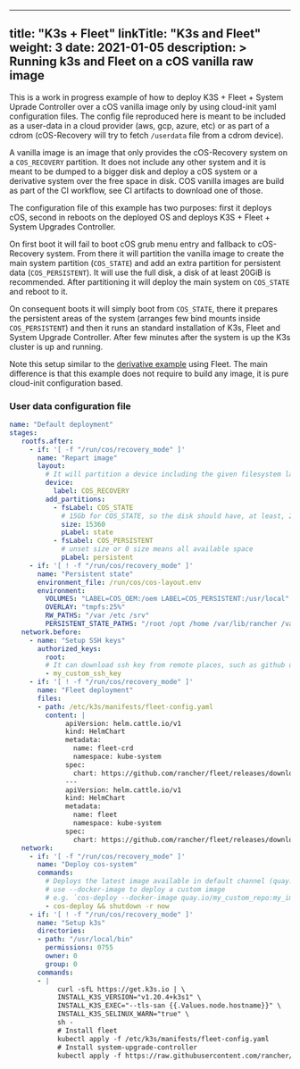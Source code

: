 
---
title: "K3s + Fleet"
linkTitle: "K3s and Fleet"
weight: 3
date: 2021-01-05
description: >
  Running k3s and Fleet on a cOS vanilla raw image
---

This is a work in progress example of how to deploy K3S + Fleet + System Uprade Controller over a cOS vanilla image only
by using cloud-init yaml configuration files. The config file reproduced here is meant to be included
as a user-data in a cloud provider (aws, gcp, azure, etc) or as part of a cdrom (cOS-Recovery will try to fetch `/userdata` file
from a cdrom device).

A vanilla image is an image that only provides the cOS-Recovery system on a `COS_RECOVERY` partition. It does not include any other
system and it is meant to be dumped to a bigger disk and deploy a cOS system or a derivative system over the free space in disk.
COS vanilla images are build as part of the CI workflow, see CI artifacts to download one of those.

The configuration file of this example has two purposes: first it deploys cOS, second in reboots on the deployed OS and deploys
K3S + Fleet + System Upgrades Controller.

On first boot it will fail to boot cOS grub menu entry and fallback
to cOS-Recovery system. From there it will partition the vanilla image to create the main system partition (`COS_STATE`)
and add an extra partition for persistent data (`COS_PERSISTENT`). It will use the full disk, a disk of at least 20GiB
is recommended. After partitioning it will deploy the main system on `COS_STATE` and reboot to it.

On consequent boots it will simply boot from `COS_STATE`, there it prepares the persistent areas of the system (arranges few bind
mounts inside `COS_PERSISTENT`) and then it runs an standard installation of K3s, Fleet and System Upgrade Controller. After few
minutes after the system is up the K3s cluster is up and running.

Note this setup similar to the [derivative example](https://github.com/rancher-sandbox/cos-fleet-upgrades-sample) using Fleet.
The main difference is that this example does not require to build any image, it is pure cloud-init configuration based.

### User data configuration file
```yaml
name: "Default deployment"
stages:
   rootfs.after:
     - if: '[ -f "/run/cos/recovery_mode" ]'
       name: "Repart image"
       layout:
         # It will partition a device including the given filesystem label or part label (filesystem label matches first)
         device:
           label: COS_RECOVERY
         add_partitions:
           - fsLabel: COS_STATE
             # 15Gb for COS_STATE, so the disk should have, at least, 20Gb
             size: 15360
             pLabel: state
           - fsLabel: COS_PERSISTENT
             # unset size or 0 size means all available space
             pLabel: persistent
     - if: '[ ! -f "/run/cos/recovery_mode" ]'
       name: "Persistent state"
       environment_file: /run/cos/cos-layout.env
       environment:
         VOLUMES: "LABEL=COS_OEM:/oem LABEL=COS_PERSISTENT:/usr/local"
         OVERLAY: "tmpfs:25%"
         RW_PATHS: "/var /etc /srv"
         PERSISTENT_STATE_PATHS: "/root /opt /home /var/lib/rancher /var/lib/kubelet /etc/systemd /etc/rancher /etc/ssh"
   network.before:
     - name: "Setup SSH keys"
       authorized_keys:
         root:
         # It can download ssh key from remote places, such as github user keys (e.g. `github:my_user`)
         - my_custom_ssh_key
     - if: '[ ! -f "/run/cos/recovery_mode" ]'
       name: "Fleet deployment"
       files:
       - path: /etc/k3s/manifests/fleet-config.yaml
         content: |
              apiVersion: helm.cattle.io/v1
              kind: HelmChart
              metadata:
                name: fleet-crd
                namespace: kube-system
              spec:
                chart: https://github.com/rancher/fleet/releases/download/v0.3.3/fleet-crd-0.3.3.tgz
              ---
              apiVersion: helm.cattle.io/v1
              kind: HelmChart
              metadata:
                name: fleet
                namespace: kube-system
              spec:
                chart: https://github.com/rancher/fleet/releases/download/v0.3.3/fleet-0.3.3.tgz
   network:
     - if: '[ -f "/run/cos/recovery_mode" ]'
       name: "Deploy cos-system"
       commands:
         # Deploys the latest image available in default channel (quay.io/costoolkit/releases-green)
         # use --docker-image to deploy a custom image
         # e.g. `cos-deploy --docker-image quay.io/my_custom_repo:my_image`
         - cos-deploy && shutdown -r now
     - if: '[ ! -f "/run/cos/recovery_mode" ]'
       name: "Setup k3s"
       directories:
       - path: "/usr/local/bin"
         permissions: 0755
         owner: 0
         group: 0
       commands:
       - |
            curl -sfL https://get.k3s.io | \
            INSTALL_K3S_VERSION="v1.20.4+k3s1" \
            INSTALL_K3S_EXEC="--tls-san {{.Values.node.hostname}}" \
            INSTALL_K3S_SELINUX_WARN="true" \
            sh -
            # Install fleet 
            kubectl apply -f /etc/k3s/manifests/fleet-config.yaml
            # Install system-upgrade-controller
            kubectl apply -f https://raw.githubusercontent.com/rancher/system-upgrade-controller/v0.6.2/manifests/system-upgrade-controller.yaml
```
